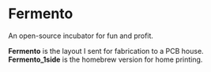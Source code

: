 Fermento
========

An open-source incubator for fun and profit.

__Fermento__ is the layout I sent for fabrication to a PCB house.
__Fermento_1side__ is the homebrew version for home printing.
